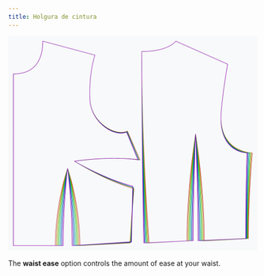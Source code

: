 ```yaml
---
title: Holgura de cintura
---
```


![The effect of the waist ease option on the pattern](sample.png)

The **waist ease** option controls the amount of ease at your waist.
